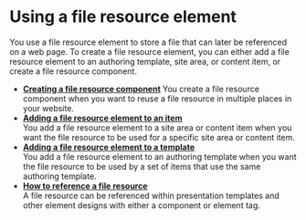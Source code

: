 # Using a file resource element



You use a file resource element to store a file that can later be referenced on a web page. To create a file resource element, you can either add a file resource element to an authoring template, site area, or content item, or create a file resource component.

-   **[Creating a file resource component](wcm_dev_elements_fileresource.md)**
You create a file resource component when you want to reuse a file resource in multiple places in your website.
-   **[Adding a file resource element to an item](wcm_dev_elements_fileresource_adding.md)**  
You add a file resource element to a site area or content item when you want the file resource to be used for a specific site area or content item.
-   **[Adding a file resource element to a template](wcm_dev_elements_fileresource_add_template.md)**  
You add a file resource element to an authoring template when you want the file resource to be used by a set of items that use the same authoring template.
-   **[How to reference a file resource](wcm_dev_elements_fileresource_referencing.md)**  
A file resource can be referenced within presentation templates and other element designs with either a component or element tag.

